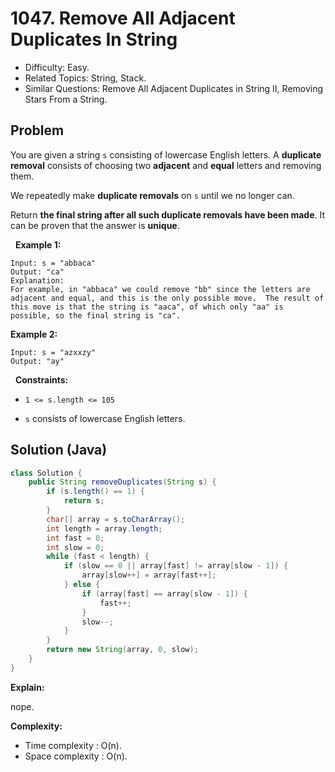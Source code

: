 # 1047. Remove All Adjacent Duplicates In String

- Difficulty: Easy.
- Related Topics: String, Stack.
- Similar Questions: Remove All Adjacent Duplicates in String II, Removing Stars From a String.

## Problem

You are given a string ```s``` consisting of lowercase English letters. A **duplicate removal** consists of choosing two **adjacent** and **equal** letters and removing them.

We repeatedly make **duplicate removals** on ```s``` until we no longer can.

Return **the final string after all such duplicate removals have been made**. It can be proven that the answer is **unique**.

 
**Example 1:**

```
Input: s = "abbaca"
Output: "ca"
Explanation: 
For example, in "abbaca" we could remove "bb" since the letters are adjacent and equal, and this is the only possible move.  The result of this move is that the string is "aaca", of which only "aa" is possible, so the final string is "ca".
```

**Example 2:**

```
Input: s = "azxxzy"
Output: "ay"
```

 
**Constraints:**


	
- ```1 <= s.length <= 105```
	
- ```s``` consists of lowercase English letters.



## Solution (Java)

```java
class Solution {
    public String removeDuplicates(String s) {
        if (s.length() == 1) {
            return s;
        }
        char[] array = s.toCharArray();
        int length = array.length;
        int fast = 0;
        int slow = 0;
        while (fast < length) {
            if (slow == 0 || array[fast] != array[slow - 1]) {
                array[slow++] = array[fast++];
            } else {
                if (array[fast] == array[slow - 1]) {
                    fast++;
                }
                slow--;
            }
        }
        return new String(array, 0, slow);
    }
}
```

**Explain:**

nope.

**Complexity:**

* Time complexity : O(n).
* Space complexity : O(n).
